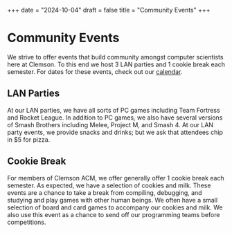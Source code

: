 +++
date = "2024-10-04"
draft = false
title = "Community Events"
+++

Community Events
================

We strive to offer events that build community amongst computer scientists here at Clemson. To this end we host 3 LAN parties and 1 cookie break each semester. For dates for these events, check out our [calendar][].

LAN Parties
-----------

At our LAN parties, we have all sorts of PC games including Team Fortress and Rocket League. In addition to PC games, we also have several versions of Smash Brothers including Melee, Project M, and Smash 4. At our LAN party events, we provide snacks and drinks; but we ask that attendees chip in $5 for pizza.

Cookie Break
------------

For members of Clemson ACM, we offer generally offer 1 cookie break each semester. As expected, we have a selection of cookies and milk. These events are a chance to take a break from compiling, debugging, and studying and play games with other human beings. We often have a small selection of board and card games to accompany our cookies and milk. We also use this event as a chance to send off our programming teams before competitions.

[calendar]: https://calendar.google.com/calendar/embed?src=c_bc37f354a5defb6a544dc6f3a2e0e969eca54216a55d0439af65d8164e47b5d5%40group.calendar.google.com&ctz=America%2FNew_York
